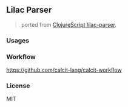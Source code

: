 
Lilac Parser
----

> ported from [ClojureScript lilac-parser](https://github.com/mvc-works/lilac-parser).

### Usages

### Workflow

https://github.com/calcit-lang/calcit-workflow

### License

MIT
